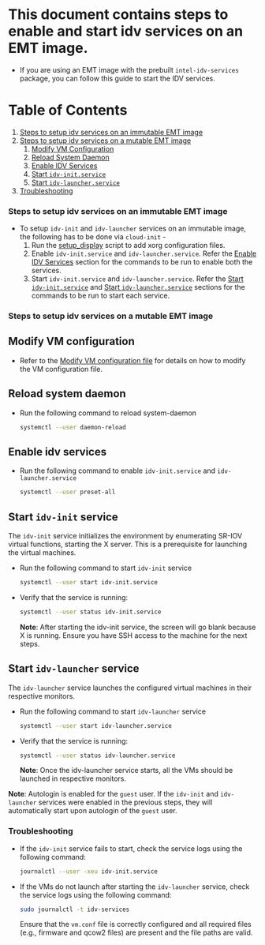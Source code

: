 # This document contains steps to enable and start idv services on an EMT image.

- If you are using an EMT image with the prebuilt `intel-idv-services` package, you can follow this guide to start the IDV services.

# Table of Contents

1. [Steps to setup idv services on an immutable EMT image](#steps-to-setup-idv-services-on-an-immutable-emt-image)
2. [Steps to setup idv services on a mutable EMT image](#steps-to-setup-idv-services-on-a-mutable-emt-image)
    1. [Modify VM Configuration](#modify-vm-configuration)
    2. [Reload System Daemon](#reload-system-daemon)
    3. [Enable IDV Services](#enable-idv-services)
    4. [Start `idv-init.service`](#start-idv-init-service)
    5. [Start `idv-launcher.service`](#start-idv-launcher-service)
3. [Troubleshooting](#troubleshooting)

### Steps to setup idv services on an immutable EMT image

- To setup `idv-init` and `idv-launcher` services on an immutable image, the following has to be done via `cloud-init` - 
  1. Run the [setup_display](init/setup_display.sh) script to add xorg configuration files.
  2. Enable `idv-init.service` and `idv-launcher.service`. Refer the [Enable IDV Services](#enable-idv-services) section for the commands to be run to enable both the services.
  3. Start `idv-init.service` and `idv-launcher.service`. Refer the [Start `idv-init.service`](#start-idv-init-service) and [Start `idv-launcher.service`](#start-idv-launcher-service) sections for the commands to be run to start each service.

### Steps to setup idv services on a mutable EMT image

## Modify VM configuration

- Refer to the [Modify VM configuration file](modify-vm-config-file.md) for details on how to modify the VM configuration file.

## Reload system daemon

- Run the following command to reload system-daemon
    
  ```bash
  systemctl --user daemon-reload
  ```

## Enable idv services

- Run the following command to enable `idv-init.service` and `idv-launcher.service`
  
  ```bash
  systemctl --user preset-all
  ```

## Start `idv-init` service

  The `idv-init` service initializes the environment by enumerating SR-IOV virtual functions, starting the X server. This is a prerequisite for launching the virtual machines.

- Run the following command to start `idv-init` service
    
    ```bash
    systemctl --user start idv-init.service
    ```

- Verify that the service is running:

  ```bash
  systemctl --user status idv-init.service
  ```
  **Note**: After starting the idv-init service, the screen will go blank because X is running. Ensure you have SSH access to the machine for the next steps.

## Start `idv-launcher` service

  The `idv-launcher` service launches the configured virtual machines in their respective monitors.

  - Run the following command to start `idv-launcher` service
    
    ```bash
    systemctl --user start idv-launcher.service
    ```

  - Verify that the service is running:

    ```bash
    systemctl --user status idv-launcher.service
    ```
    **Note**: Once the idv-launcher service starts, all the VMs should be launched in respective monitors.

**Note**: Autologin is enabled for the `guest` user. If the `idv-init` and `idv-launcher` services were enabled in the previous steps, they will automatically start upon autologin of the `guest` user.

### Troubleshooting

- If the `idv-init` service fails to start, check the service logs using the following command:
  
  ```bash
  journalctl --user -xeu idv-init.service
  ```

- If the VMs do not launch after starting the `idv-launcher` service, check the service logs using the following command:

  ```bash
  sudo journalctl -t idv-services
  ```  
  Ensure that the `vm.conf` file is correctly configured and all required files (e.g., firmware and qcow2 files) are present and the file paths are valid.
